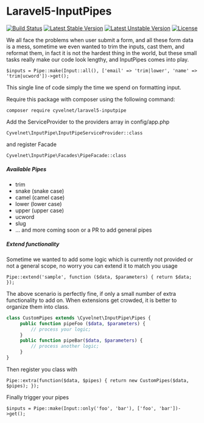 # Laravel5-InputPipes

[![Build Status](https://travis-ci.org/Cyvelnet/Laravel5-InputPipes.svg)](https://travis-ci.org/Cyvelnet/Laravel5-InputPipes)
[![Latest Stable Version](https://poser.pugx.org/cyvelnet/laravel5-inputpipe/v/stable)](https://packagist.org/packages/cyvelnet/laravel5-inputpipe)
[![Latest Unstable Version](https://poser.pugx.org/cyvelnet/laravel5-inputpipe/v/unstable)](https://packagist.org/packages/cyvelnet/laravel5-inputpipe)
[![License](https://poser.pugx.org/cyvelnet/laravel5-inputpipe/license)](https://packagist.org/packages/cyvelnet/laravel5-inputpipe)


We all face the problems when user submit a form, and all these form data is a mess, sometime we even wanted to trim the inputs, cast them, and reformat them, in fact it is not the hardest thing in the world, but these small tasks really make our code look lengthy, and InputPipes comes into play.

`$inputs = Pipe::make(Input::all(), ['email' => 'trim|lower', 'name' => 'trim|ucword'])->get();`

This single line of code simply the time we spend on formatting input.

Require this package with composer using the following command:

`composer require cyvelnet/laravel5-inputpipe`


Add the ServiceProvider to the providers array in config/app.php 

`Cyvelnet\InputPipe\InputPipeServiceProvider::class`

and register Facade

`Cyvelnet\InputPipe\Facades\PipeFacade::class`


##### Available Pipes

 - trim
 - snake (snake case)
 - camel (camel case)
 - lower (lower case)
 - upper (upper case)
 - ucword
 - slug
 - ... and more coming soon or a PR to add general pipes

##### Extend functionality


Sometime we wanted to add some logic which is currently not provided or not a general scope, no worry you can extend it to match you usage

`Pipe::extend('sample', function ($data, $parameters) {
    return $data;
});
`

The above scenario is perfectly fine, if only a small number of extra functionality to add on. When extensions get crowded, it is better to organize them into class.

``` php   
class CustomPipes extends \Cyvelnet\InputPipe\Pipes {     
     public function pipeFoo ($data, $parameters) {
         // process your logic;
     }
     public function pipeBar($data, $parameters) {
         // process another logic;
     }
}
```

Then register you class with

`Pipe::extra(function($data, $pipes) {
    return new CustomPipes($data, $pipes);
});
`

Finally trigger your pipes

`$inputs = Pipe::make(Input::only('foo', 'bar'), ['foo', 'bar'])->get();`






